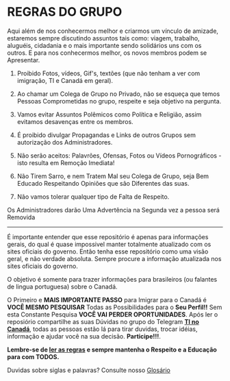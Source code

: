 # REGRAS DO GRUPO

Aqui além de nos conhecermos melhor e criarmos um vínculo de amizade, estaremos sempre discutindo assuntos tais como: viagem, trabalho, aluguéis, cidadania e o mais importante sendo solidários uns com os outros.
E para nos conhecermos melhor, os novos membros podem se Apresentar.

1.  Proibido Fotos, vídeos, Gif's, textões (que não tenham a ver com imigração, TI e Canadá em geral).

2.  Ao chamar um Colega de Grupo no Privado, não se esqueça que temos Pessoas  Comprometidas  no grupo, respeite e seja objetivo na pergunta.

3.  Vamos evitar Assuntos Polêmicos como Política e Religião, assim evitamos desavenças  entre os membros.

4.  É proibido divulgar Propagandas e Links de outros Grupos sem autorização dos Administradores.

5.  Não serão aceitos: Palavrões, Ofensas, Fotos ou Vídeos Pornográficos - isto resulta em Remoção Imediata!

6.  Não Tirem Sarro, e nem Tratem Mal seu Colega de Grupo, seja Bem Educado Respeitando Opiniões que são  Diferentes das suas.

7.  Não vamos tolerar qualquer tipo de Falta de Respeito.

Os Administradores darão Uma  Advertência na Segunda vez a pessoa será Removida



---
É importante entender que esse repositório é apenas para informações gerais, do qual é quase impossivel manter totalmente atualizado com os sites oficiais do governo. Então tenha esse repositório como uma visão geral, e não verdade absoluta. Sempre procure a informação atualizada nos sites oficiais do governo. 

O objetivo é somente para trazer informações para brasileiros (ou falantes de lingua portuguesa) sobre o Canadá. 

O Primeiro e **MAIS IMPORTANTE PASSO** para Imigrar para o Canadá é **VOCÊ MESMO PESQUISAR** Todas as Possibilidades para o **Seu Perfil!!**
Sem esta Constante Pesquisa **VOCÊ VAI PERDER OPORTUNIDADES**.
Após ler o reposiório compartilhe as suas Dúvidas no grupo do Telegram **[TI no Canadá](https://t.me/tinocanada)**, todas as pessoas estão lá para tirar duvidas, trocar idéias, informação e ajudar você na sua decisão. **Participe!!!**. 

**Lembre-se de [ler as regras](https://github.com/ti-no-canada/imigracao-para-o-canada/blob/master/regras-do-grupo.md) e sempre mantenha o Respeito e a Educação para com TODOS.**

Duvidas sobre siglas e palavras? Consulte nosso [Glosário](https://github.com/ti-no-canada/imigracao-para-o-canada/blob/master/glossario.md)
